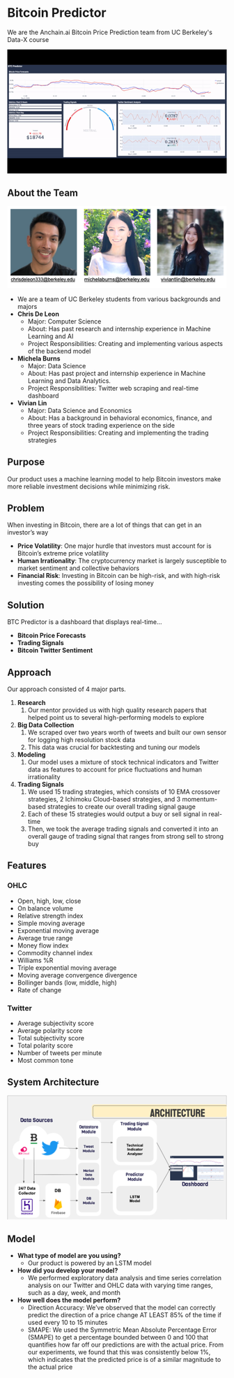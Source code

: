 # Bitcoin Predictor
We are the Anchain.ai Bitcoin Price Prediction team from UC Berkeley's Data-X course 

![BTC Predictor Demo](readme_files/demo.gif)

## About the Team
![](https://github.com/Bitcoin-Price-Prediction/btcpredictor/blob/main/readme_files/Team.png)

- We are a team of UC Berkeley students from various backgrounds and majors 
- **Chris De Leon**
    - Major: Computer Science
    - About: Has past research and internship experience in Machine Learning and AI
    - Project Responsibilities: Creating and implementing various aspects of the backend model 
- **Michela Burns** 
    - Major: Data Science
    - About: Has past project and internship experience in Machine Learning and Data Analytics. 
    - Project Responsibilities: Twitter web scraping and real-time dashboard
- **Vivian Lin** 
    - Major: Data Science and Economics 
    - About: Has a background in behavioral economics, finance, and three years of stock trading experience on the side
    - Project Responsibilities: Creating and implementing the trading strategies

## Purpose
Our product uses a machine learning model to help Bitcoin investors make more reliable investment decisions while minimizing risk. 

## Problem
When investing in Bitcoin, there are a lot of things that can get in an investor’s way
- **Price Volatility**: One major hurdle that investors must account for is Bitcoin’s extreme price volatility
- **Human Irrationality**: The cryptocurrency market is largely susceptible to market sentiment and collective behaviors
- **Financial Risk**: Investing in Bitcoin can be high-risk, and with high-risk investing comes the possibility of losing money

## Solution 
BTC Predictor is a dashboard that displays real-time...
- **Bitcoin Price Forecasts**
- **Trading Signals**
- **Bitcoin Twitter Sentiment**

## Approach
Our approach consisted of 4 major parts.
1. **Research**
    1. Our mentor provided us with high quality research papers that helped point us to several high-performing models to explore
2. **Big Data Collection**
    1. We scraped over two years worth of tweets and built our own sensor for logging high resolution stock data
    2. This data was crucial for backtesting and tuning our models
3. **Modeling**
    1. Our model uses a mixture of stock technical indicators and Twitter data as features to account for price fluctuations and human irrationality
4. **Trading Signals**
    1. We used 15 trading strategies, which consists of 10 EMA crossover strategies, 2 Ichimoku Cloud-based strategies, and 3 momentum-based strategies to create our overall trading signal gauge
    2. Each of these 15 strategies would output a buy or sell signal in real-time
    3. Then, we took the average trading signals and converted it into an overall gauge of trading signal that ranges from strong sell to strong buy
  
## Features
### OHLC
- Open, high, low, close
- On balance volume
- Relative strength index
- Simple moving average
- Exponential moving average
- Average true range
- Money flow index
- Commodity channel index
- Williams %R
- Triple exponential moving average
- Moving average convergence divergence
- Bollinger bands (low, middle, high)
- Rate of change
### Twitter
- Average subjectivity score
- Average polarity score
- Total subjectivity score
- Total polarity score
- Number of tweets per minute
- Most common tone

## System Architecture
![Alt text](https://github.com/Bitcoin-Price-Prediction/btcpredictor/blob/main/readme_files/System%20Architecture.png)

## Model
- **What type of model are you using?**
    - Our product is powered by an LSTM model
- **How did you develop your model?**
    - We performed exploratory data analysis and time series correlation analysis on our Twitter and OHLC data with varying time ranges, such as a day, week, and month
- **How well does the model perform?**
    - Direction Accuracy: We’ve observed that the model can correctly predict the direction of a price change AT LEAST 85% of the time if used every 10 to 15 minutes
    - SMAPE: We used the Symmetric Mean Absolute Percentage Error (SMAPE) to get a percentage bounded between 0 and 100 that quantifies how far off our predictions are with the actual price. From our experiments, we found that this was consistently below 1%, which indicates that the predicted price is of a similar magnitude to the actual price

